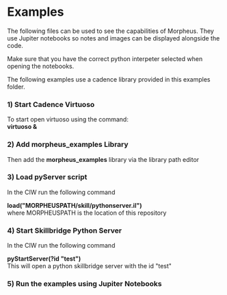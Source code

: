 # Examples
The following files can be used to see the capabilities of Morpheus.
They use Jupiter notebooks so notes and images can be displayed alongside the code.

Make sure that you have the correct python interpeter selected when opening the notebooks.

The following examples use a cadence library provided in this examples folder.

### 1) Start Cadence Virtuoso
To start open virtuoso using the command:\
**virtuoso &**

### 2) Add **morpheus_examples** Library
Then add the **morpheus_examples** library via the library path editor

### 3) Load pyServer script
In the CIW run the following command

**load("MORPHEUSPATH/skill/pythonserver.il")**\
where MORPHEUSPATH is the location of this repository

### 4) Start Skillbridge Python Server
In the CIW run the following command

**pyStartServer(?id "test")**\
This will open a python skillbridge server with the id "test"

### 5) Run the examples using Jupiter Notebooks

